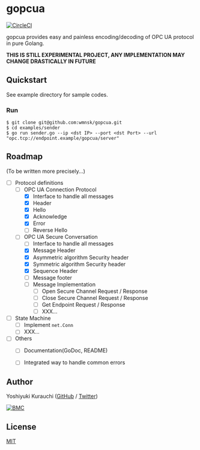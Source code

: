 # gopcua

[![CircleCI](https://circleci.com/gh/wmnsk/gopcua.svg?style=svg)](https://circleci.com/gh/wmnsk/gopcua)

gopcua provides easy and painless encoding/decoding of OPC UA protocol in pure Golang.

**THIS IS STILL EXPERIMENTAL PROJECT, ANY IMPLEMENTATION MAY CHANGE DRASTICALLY IN FUTURE**


## Quickstart

See example directory for sample codes.

### Run

```shell-session
$ git clone git@github.com:wmnsk/gopcua.git
$ cd examples/sender
$ go run sender.go --ip <dst IP> --port <dst Port> --url "opc.tcp://endpoint.example/gopcua/server"
```

## Roadmap

(To be written more precisely...)

- [ ] Protocol definitions
    - [ ] OPC UA Connection Protocol
        - [x] Interface to handle all messages
        - [x] Header
        - [x] Hello
        - [x] Acknowledge
        - [x] Error
        - [ ] Reverse Hello
    - [ ] OPC UA Secure Conversation
        - [ ] Interface to handle all messages
        - [x] Message Header
        - [x] Asymmetric algorithm Security header
        - [x] Symmetric algorithm Security header
        - [x] Sequence Header
        - [ ] Message footer
        - [ ] Message Implementation
            - [ ] Open Secure Channel Request / Response
            - [ ] Close Secure Channel Request / Response
            - [ ] Get Endpoint Request / Response
            - [ ] XXX...
- [ ] State Machine
    - [ ] Implement `net.Conn`
    - [ ] XXX...
- [ ] Others
    - [ ] Documentation(GoDoc, README)
    - [ ] Integrated way to handle common errors


## Author

Yoshiyuki Kurauchi ([GitHub](https://github.com/wmnsk/) / [Twitter](https://twitter.com/wmnskdmms))

[![BMC](https://www.buymeacoffee.com/assets/img/custom_images/orange_img.png)](https://buymeacoff.ee/yoshk)

## License

[MIT](https://github.com/wmnsk/gopc-ua/blob/master/LICENSE)

